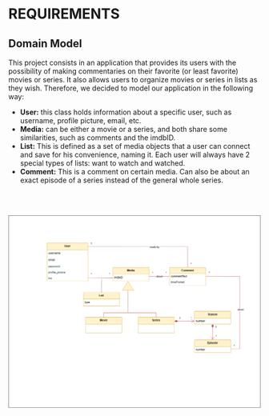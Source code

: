 # REQUIREMENTS

## Domain Model

This project consists in an application that provides its users with the possibility of making commentaries on their favorite (or least favorite) movies or series. It also allows users to organize movies or series in lists as they wish. Therefore, we decided to model our application in the following way:

- **User:** this class holds information about a specific user, such as username, profile picture, email, etc.
- **Media:** can be either a movie or a series, and both share some similarities, such as comments and the imdbID.
- **List:** This is defined as a set of media objects that a user can connect and save for his convenience, naming it. Each user will always have 2 special types of lists: want to watch and watched.
- **Comment:** This is a comment on certain media. Can also be about an exact episode of a series instead of the general whole series.


<br><br>
<div justify="center">
  <img src="../images/domain-model.png"/>
</div>


